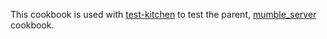 This cookbook is used with [test-kitchen](http://kitchen.ci/) to test the parent, [mumble_server](https://supermarket.chef.io/cookbooks/mumble_server) cookbook.
